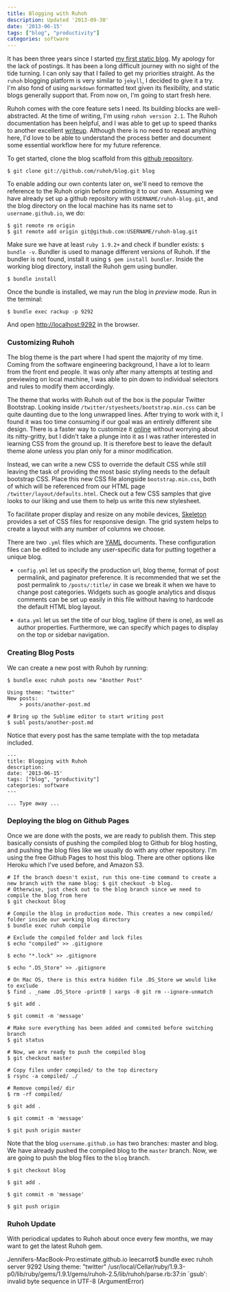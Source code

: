 ```yaml
---
title: Blogging with Ruhoh
description: Updated '2013-09-30'
date: '2013-06-15'
tags: ["blog", "productivity"]
categories: software
---
```

It has been three years since I started [my first static blog](http://lessvariance.herokuapp.com/). My apology for the lack of postings. It has been a long difficult journey with no sight of the tide turning. I can only say that I failed to get my priorities straight. As the `ruhoh` blogging platform is very similar to `jekyll`, I decided to give it a try. I'm also fond of using `markdown` formatted text given its flexibility, and static blogs generally support that. From now on, I'm going to start fresh here.

Ruhoh comes with the core feature sets I need. Its building blocks are well-abstracted. At the time of writing, I'm using `ruhoh version 2.1`. The Ruhoh documentation has been helpful, and I was able to get up to speed thanks to another excellent [writeup](http://blog.coolaj86.com/articles/hosting-your-blog-on-ruhoh-com.html). Although there is no need to repeat anything here, I'd love to be able to understand the process better and document some essential workflow here for my future reference.

To get started, clone the blog scaffold from this [github repository](https://github.com/ruhoh/blog). 

```
$ git clone git://github.com/ruhoh/blog.git blog
```

To enable adding our own contents later on, we'll need to remove the reference to the Ruhoh origin before pointing it to our own. Assuming we have already set up a github repository with `USERNAME/ruhoh-blog.git`, and the blog directory on the local machine has its name set to `username.github.io`, we do:

```
$ git remote rm origin
$ git remote add origin git@github.com:USERNAME/ruhoh-blog.git
```

Make sure we have at least `ruby 1.9.2+` and check if bundler exists: `$ bundle -v`. Bundler is used to manage different versions of Ruhoh. If the bundler is not found, install it using `$ gem install bundler`. Inside the working blog directory, install the Ruhoh gem using bundler. 

```
$ bundle install
```

Once the bundle is installed, we may run the blog in *preview* mode. Run in the terminal:

```
$ bundle exec rackup -p 9292
```

And open [http://localhost:9292](http://localhost:9292) in the browser. 


### Customizing Ruhoh
The blog theme is the part where I had spent the majority of my time. Coming from the software engineering background, I have a lot to learn from  the front end people. It was only after many attempts at testing and previewing on local machine, I was able to pin down to individual selectors and rules to modify them accordingly. 

The theme that works with Ruhoh out of the box is the popular Twitter Bootstrap. Looking inside `/twitter/styesheets/bootstrap.min.css` can be quite daunting due to the long unwrapped lines. After trying to work with it, I found it was too time consuming if our goal was an entirely different site design. There is a faster way to customize it [online](http://getbootstrap.com/2.3.2/customize.html) without worrying about its nitty-gritty, but I didn't take a plunge into it as I was rather interested in learning CSS from the ground up. It is therefore best to leave the default theme alone unless you plan only for a minor modification.

Instead, we can write a new CSS to override the default CSS while still leaving the task of providing the most basic styling needs to the default bootstrap CSS. Place this new CSS file alongside `bootstrap.min.css`, both of which will be referenced from our HTML page `/twitter/layout/defaults.html`. Check out a few CSS samples that give looks to our liking and use them to help us write this new stylesheet.

To facilitate proper display and resize on any mobile devices, [Skeleton](http://www.getskeleton.com/) provides a set of CSS files for responsive design. The grid system helps to create a layout with any number of columns we choose.

There are two `.yml` files which are [YAML](http://en.wikipedia.org/wiki/YAML) documents. These configuration files can be edited to include any user-specific data for putting together a unique blog.

- `config.yml` let us specify the production url, blog theme, format of post permalink, and paginator preference. It is recommended that we set the post permalink to `/posts/:title/` in case we break it when we have to change post categories. Widgets such as google analytics and disqus comments can be set up easily in this file without having to hardcode the default HTML blog layout.

- `data.yml` let us set the title of our blog, tagline (if there is one), as well as author properties. Furthermore, we can specify which pages to display on the top or sidebar navigation.


### Creating Blog Posts

We can create a new post with Ruhoh by running:

	$ bundle exec ruhoh posts new "Another Post"

	Using theme: "twitter"
	New posts:
  		> posts/another-post.md

  	# Bring up the Sublime editor to start writing post
	$ subl posts/another-post.md

Notice that every post has the same template with the top metadata included.

	---
	title: Blogging with Ruhoh
	description: 
	date: '2013-06-15'
	tags: ["blog", "productivity"]
	categories: software
	---

	... Type away ...


### Deploying the blog on Github Pages

Once we are done with the posts, we are ready to publish them. This step basically consists of pushing the compiled blog to Github for blog hosting, and pushing the blog files like we usually do with any other repository. I'm using the free Github Pages to host this blog. There are other options like Heroku which I've used before, and Amazon S3. 
	
	# If the branch doesn't exist, run this one-time command to create a new branch with the name blog: $ git checkout -b blog.
	# Otherwise, just check out to the blog branch since we need to compile the blog from here
	$ git checkout blog

	# Compile the blog in production mode. This creates a new compiled/ folder inside our working blog directory
	$ bundle exec ruhoh compile

	# Exclude the compiled folder and lock files
	$ echo "compiled" >> .gitignore

	$ echo "*.lock" >> .gitignore

	$ echo ".DS_Store" >> .gitignore

	# On Mac OS, there is this extra hidden file .DS_Store we would like to exclude
	$ find . _name .DS_Store -print0 | xargs -0 git rm --ignore-unmatch

	$ git add .

	$ git commit -m 'message'

	# Make sure everything has been added and commited before switching branch
	$ git status

	# Now, we are ready to push the compiled blog
	$ git checkout master

	# Copy files under compiled/ to the top directory
	$ rsync -a compiled/ ./

	# Remove compiled/ dir
	$ rm -rf compiled/

	$ git add .

	$ git commit -m 'message'

	$ git push origin master

Note that the blog `username.github.io` has two branches: master and blog. We have already pushed the compiled blog to the `master` branch. Now, we are going to push the blog files to the `blog` branch.

	$ git checkout blog

	$ git add .

	$ git commit -m 'message'

	$ git push origin


### Ruhoh Update
With periodical updates to Ruhoh about once every few months, we may want to get the latest Ruhoh gem.  


Jennifers-MacBook-Pro:estimate.github.io leecarrot$ bundle exec ruhoh server 9292
Using theme: "twitter"
/usr/local/Cellar/ruby/1.9.3-p0/lib/ruby/gems/1.9.1/gems/ruhoh-2.5/lib/ruhoh/parse.rb:37:in `gsub': invalid byte sequence in UTF-8 (ArgumentError)